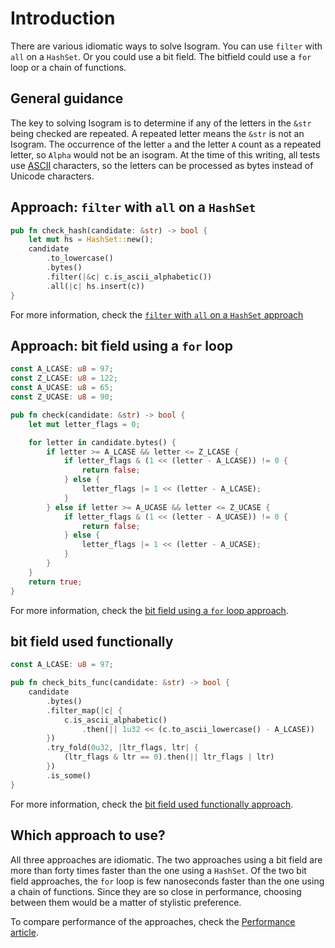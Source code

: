 # Introduction

There are various idiomatic ways to solve Isogram.
You can use `filter` with `all` on a `HashSet`.
Or you could use a bit field.
The bitfield could use a `for` loop or a chain of functions.

## General guidance

The key to solving Isogram is to determine if any of the letters in the `&str` being checked are repeated.
A repeated letter means the `&str` is not an Isogram.
The occurrence of the letter `a` and the letter `A` count as a repeated letter, so `Alpha` would not be an isogram.
At the time of this writing, all tests use [ASCII][ascii] characters, so the letters can be processed as bytes instead of Unicode characters.

## Approach: `filter` with `all` on a `HashSet`

```rust
pub fn check_hash(candidate: &str) -> bool {
    let mut hs = HashSet::new();
    candidate
        .to_lowercase()
        .bytes()
        .filter(|&c| c.is_ascii_alphabetic())
        .all(|c| hs.insert(c))
}
```

For more information, check the [`filter` with `all` on a `HashSet` approach][approach-filter-all]

## Approach: bit field using a `for` loop

```rust
const A_LCASE: u8 = 97;
const Z_LCASE: u8 = 122;
const A_UCASE: u8 = 65;
const Z_UCASE: u8 = 90;

pub fn check(candidate: &str) -> bool {
    let mut letter_flags = 0;

    for letter in candidate.bytes() {
        if letter >= A_LCASE && letter <= Z_LCASE {
            if letter_flags & (1 << (letter - A_LCASE)) != 0 {
                return false;
            } else {
                letter_flags |= 1 << (letter - A_LCASE);
            }
        } else if letter >= A_UCASE && letter <= Z_UCASE {
            if letter_flags & (1 << (letter - A_UCASE)) != 0 {
                return false;
            } else {
                letter_flags |= 1 << (letter - A_UCASE);
            }
        }
    }
    return true;
}
```
For more information, check the [bit field using a `for` loop approach][approach-bitfield].

## bit field used functionally

```rust
const A_LCASE: u8 = 97;

pub fn check_bits_func(candidate: &str) -> bool {
    candidate
        .bytes()
        .filter_map(|c| {
            c.is_ascii_alphabetic()
                .then(|| 1u32 << (c.to_ascii_lowercase() - A_LCASE))
        })
        .try_fold(0u32, |ltr_flags, ltr| {
            (ltr_flags & ltr == 0).then(|| ltr_flags | ltr)
        })
        .is_some()
}
```

For more information, check the [bit field used functionally approach][approach-bitfield-func].

## Which approach to use?

All three approaches are idiomatic.
The two approaches using a bit field are more than forty times faster than the one using a `HashSet`.
Of the two bit field approaches, the `for` loop is few nanoseconds faster than the one using a chain of functions.
Since they are so close in performance, choosing between them would be a matter of stylistic preference.

To compare performance of the approaches, check the [Performance article][article-performance].

[approach-filter-all]: https://exercism.org/tracks/rust/exercises/isogram/approaches/filter-all
[approach-bitfield]: https://exercism.org/tracks/rust/exercises/isogram/approaches/bitfield
[approach-bitfield-func]: https://exercism.org/tracks/rust/exercises/isogram/approaches/bitfield-func
[article-performance]: https://exercism.org/tracks/rust/exercises/isogram/articles/performance
[ascii]: https://www.asciitable.com/
